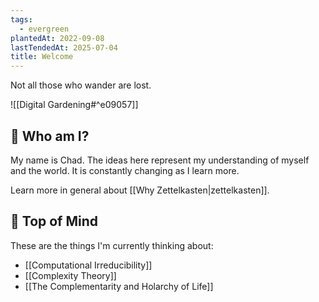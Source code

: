 ```yaml
---
tags:
  - evergreen
plantedAt: 2022-09-08
lastTendedAt: 2025-07-04
title: Welcome
---
```

Not all those who wander are lost.

![[Digital Gardening#^e09057]]

## 👋 Who am I?

My name is Chad. The ideas here represent my understanding of myself and the world. It is constantly changing as I learn more.

Learn more in general about [[Why Zettelkasten|zettelkasten]].

## 🧠 Top of Mind

These are the things I'm currently thinking about:

* [[Computational Irreducibility]]
* [[Complexity Theory]]
* [[The Complementarity and Holarchy of Life]]
